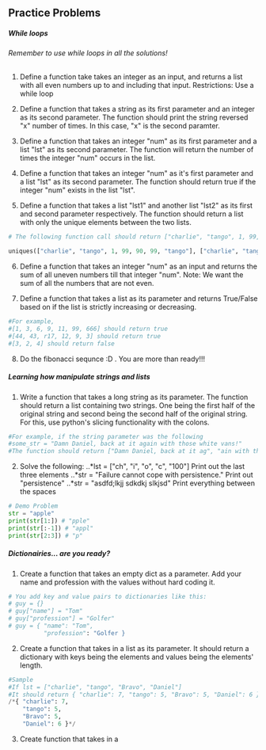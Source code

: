 ## Practice Problems

##### While loops
*Remember to use while loops in all the solutions!* <br><br>


1. Define a function take takes an integer as an input, and returns a list with all even numbers up to and including that input. Restrictions: Use a while loop

2. Define a function that takes a string as its first parameter and an integer as its second parameter. The function should print the string reversed "x" number of times. In this case, "x" is the second paramter. 

3. Define a function that takes an integer "num" as its first parameter and a list "lst" as its second parameter. The function will return the number of times the integer "num" occurs in the list. 

4. Define a function that takes an integer "num" as it's first parameter and a list "lst" as its second parameter. The function should return true if the integer "num" exists in the list "lst". 

5. Define a function that takes a list "lst1" and another list "lst2" as its first and second parameter respectively. The function should return a list with only the unique elements between the two lists. 

  ```python
  # The following function call should return ["charlie", "tango", 1, 99, 90, 47, "bears"]. Notice all of the elements in the final list are unique.
  
  uniques(["charlie", "tango", 1, 99, 90, 99, "tango"], ["charlie", "tango", 47, "bears"])
  ```

6. Define a function that takes an integer "num" as an input and returns the sum of all uneven numbers till that integer "num". Note: We want the sum of all the numbers that are not even. 

7. Define a function that takes a list as its parameter and returns True/False based on if the list is strictly increasing or decreasing. 

  ```python
  #For example, 
  #[1, 3, 6, 9, 11, 99, 666] should return true
  #[44, 43, r17, 12, 9, 3] should return true
  #[3, 2, 4] should return false
  ```
8. Do the fibonacci sequnce :D . You are more than ready!!!


##### Learning how manipulate strings and lists

1. Write a function that takes a long string as its parameter. The function should return a list containing two strings. One being the first half of the original string and second being the second half of the original string. For this, use python's slicing functionality with the colons. 
  ```python
  #For example, if the string parameter was the following
  #some_str = "Damn Daniel, back at it again with those white vans!"
  #The function should return ["Damn Daniel, back at it ag", "ain with those white vans!"]
  ```
2. Solve the following:
..*lst = ["ch", "i", "o", "c", "100"] Print out the last three elements
..*str = "Failure cannot cope with persistence." Print out "persistence"
..*str = "asdfd;lkjj sdkdkj slkjsd" Print everything between the spaces

```python
# Demo Problem
str = "apple"
print(str[1:]) # "pple"
print(str[:-1]) # "appl"
print(str[2:3]) # "p"
```

##### Dictionairies... are you ready? 

1. Create a function that takes an empty dict as a parameter. Add your name and profession with the values without hard coding it.
  ```python
  # You add key and value pairs to dictionaries like this:
  # guy = {}
  # guy["name"] = "Tom"
  # guy["profession"] = "Golfer"
  # guy = { "name": "Tom",
            "profession": "Golfer }
  ```

2. Create a function that takes in a list as its parameter. It should return a dictionary with keys being the elements and values being the elements' length. 
  ```python
  #Sample
  #If lst = ["charlie", "tango", "Bravo", "Daniel"]
  #It should return { "charlie": 7, "tango": 5, "Bravo": 5, "Daniel": 6 }
  /*{ "charlie": 7, 
      "tango": 5, 
      "Bravo": 5, 
      "Daniel": 6 }*/
  ```
  
3. Create function that takes in a 

